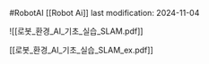 #RobotAI
[[Robot Ai]]
last modification: 2024-11-04

![[로봇_환경_AI_기초_실습_SLAM.pdf]]

[[로봇_환경_AI_기초_실습_SLAM_ex.pdf]]